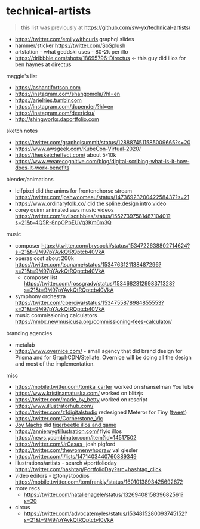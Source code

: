 # technical-artists

> this list was previously at https://github.com/sw-yx/technical-artists/


- https://twitter.com/emilywithcurls graphql slides
- hammer/sticker https://twitter.com/SoSplush
- artstation - what geddski uses - 80-2k per illo
- https://dribbble.com/shots/18695796-Directus <- this guy did illos for ben haynes at directus

maggie's list

- https://ashantifortson.com
- https://instagram.com/shangomola/?hl=en
- https://arielries.tumblr.com
- https://instagram.com/dcpender/?hl=en
- https://instagram.com/deericku/
- http://shingworks.daportfolio.com


sketch notes

- https://twitter.com/graphqlsummit/status/1288874511585009665?s=20
- https://www.awsgeek.com/KubeCon-Virtual-2020/
- https://thesketcheffect.com/ about 5-10k
- https://www.wearecognitive.com/blog/digital-scribing-what-is-it-how-does-it-work-benefits


blender/animations

- leifpixel did the anims for frontendhorse stream https://twitter.com/joshwcomeau/status/1473692320042258437?s=21
- https://www.ordinaryfolk.co/ did [the spline.design intro video](https://twitter.com/splinetool/status/1500916639629549573?s=20&t=nLHvmBJpIaJgwWymOkzNrw)
- corey quinn animated aws music videos https://twitter.com/evilscribbles/status/1552739758148710401?s=21&t=4Q5R-8npOPpEUVq3Km6m3Q

music
- composer https://twitter.com/brysocki/status/1534722638802714624?s=21&t=9M97pYAvkQtRQptcb40VkA
- operas cost about 200k https://twitter.com/tsuname/status/1534763121138487296?s=21&t=9M97pYAvkQtRQptcb40VkA
	- composer list https://twitter.com/rossgrady/status/1534682312998371328?s=21&t=9M97pYAvkQtRQptcb40VkA
- symphony orchestra https://twitter.com/cperciva/status/1534755878984855553?s=21&t=9M97pYAvkQtRQptcb40VkA
- music commissioning calculators https://nmbx.newmusicusa.org/commissioning-fees-calculator/


branding agencies

- metalab
- https://www.overnice.com/ - small agency that did brand design for Prisma and for GraphCDN/Stellate. Overnice will be doing all the design and most of the implementation.

misc

- https://mobile.twitter.com/tonika_carter worked on shanselman YouTube 
- https://www.kristinamatuska.com/ worked on blitzjs
- https://twitter.com/made_by_betty worked on rescript
- https://www.illustratorhub.com/
- https://twitter.com/z1digitalstudio redesigned Meteror for Tiny ([tweet](https://twitter.com/awilkinson/status/1233058062065225728?s=20&t=zpe_iocz0dUvKSHOFgcSoQ))
- https://twitter.com/Cornerstone_Vic
- [Joy Machs](https://twitter.com/joymachs)  did [tigerbeetle illos and game](https://tigerbeetle.com/blog/2023-07-11-we-put-a-distributed-database-in-the-browser/#evolution )
- https://annieruygtillustration.com/ flyio illos https://news.ycombinator.com/item?id=14517502
- https://twitter.com/JrCasas_ josh pigford
- https://twitter.com/thewomenwhodraw val giesler
- https://twitter.com/i/lists/1471403440760889349
- illustrations/artists - search #portfolioday https://twitter.com/hashtag/PortfolioDay?src=hashtag_click
- video editors - @tonystoodios  https://mobile.twitter.com/tomfrankly/status/1601013893425692672
- more recs 
  - https://twitter.com/natalienagele/status/1326940815839682561?s=20
 - circus 
	 - https://twitter.com/advocatemyles/status/1534815280093745152?s=21&t=9M97pYAvkQtRQptcb40VkA
